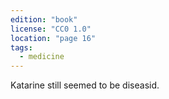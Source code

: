 ```yaml
---
edition: "book"
license: "CC0 1.0"
location: "page 16"
tags:
  - medicine
---
```

Katarine still seemed to be
diseasid.
